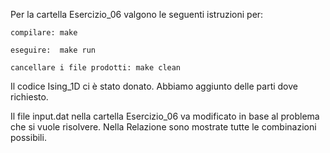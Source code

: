 Per la cartella Esercizio_06 valgono le seguenti istruzioni per:

	compilare: make

	eseguire:  make run

	cancellare i file prodotti: make clean
	

Il codice Ising_1D ci è stato donato. Abbiamo aggiunto delle parti dove richiesto. 

Il file input.dat nella cartella Esercizio_06 va modificato in base al problema che 
si vuole risolvere. Nella Relazione sono mostrate tutte le combinazioni possibili.


